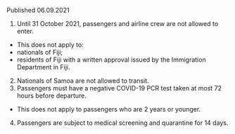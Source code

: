 Published 06.09.2021 
1. Until 31 October 2021, passengers and airline crew are not allowed to enter. 
- This does not apply to:
- nationals of Fiji;
- residents of Fiji with a written approval issued by the Immigration Department in Fiji.
2. Nationals of Samoa are not allowed to transit.
3. Passengers must have a negative COVID-19 PCR test taken at most 72 hours before departure.
- This does not apply to passengers who are 2 years or younger. 
4. Passengers are subject to medical screening and quarantine for 14 days.


